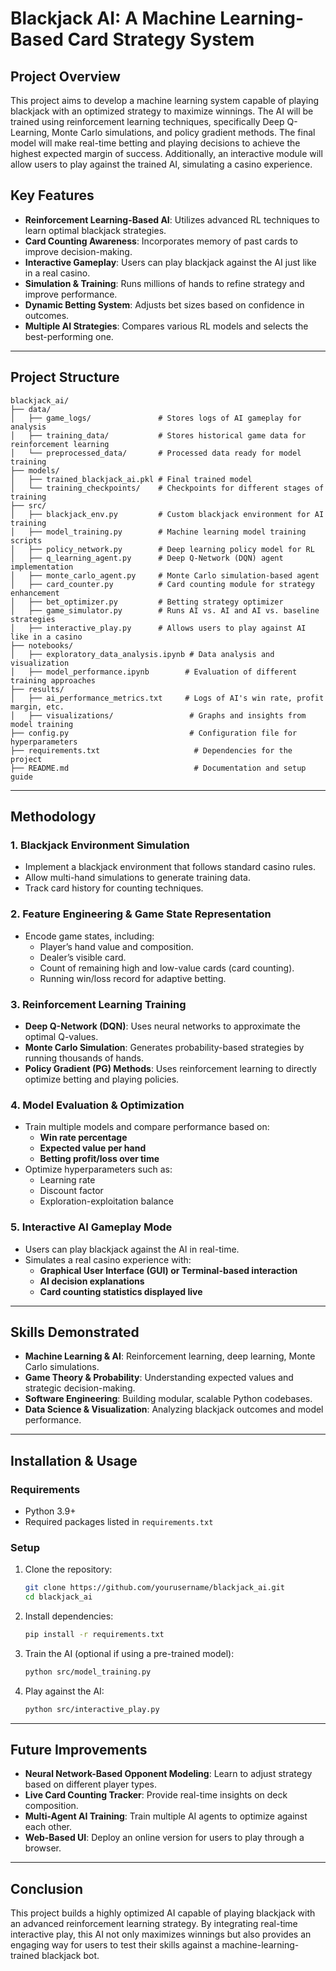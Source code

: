 # Blackjack AI: A Machine Learning-Based Card Strategy System

## Project Overview
This project aims to develop a machine learning system capable of playing blackjack with an optimized strategy to maximize winnings. The AI will be trained using reinforcement learning techniques, specifically Deep Q-Learning, Monte Carlo simulations, and policy gradient methods. The final model will make real-time betting and playing decisions to achieve the highest expected margin of success. Additionally, an interactive module will allow users to play against the trained AI, simulating a casino experience.

## Key Features
- **Reinforcement Learning-Based AI**: Utilizes advanced RL techniques to learn optimal blackjack strategies.
- **Card Counting Awareness**: Incorporates memory of past cards to improve decision-making.
- **Interactive Gameplay**: Users can play blackjack against the AI just like in a real casino.
- **Simulation & Training**: Runs millions of hands to refine strategy and improve performance.
- **Dynamic Betting System**: Adjusts bet sizes based on confidence in outcomes.
- **Multiple AI Strategies**: Compares various RL models and selects the best-performing one.

---

## Project Structure
```
blackjack_ai/
├── data/
│   ├── game_logs/               # Stores logs of AI gameplay for analysis
│   ├── training_data/           # Stores historical game data for reinforcement learning
│   └── preprocessed_data/       # Processed data ready for model training
├── models/
│   ├── trained_blackjack_ai.pkl # Final trained model
│   └── training_checkpoints/    # Checkpoints for different stages of training
├── src/
│   ├── blackjack_env.py         # Custom blackjack environment for AI training
│   ├── model_training.py        # Machine learning model training scripts
│   ├── policy_network.py        # Deep learning policy model for RL
│   ├── q_learning_agent.py      # Deep Q-Network (DQN) agent implementation
│   ├── monte_carlo_agent.py     # Monte Carlo simulation-based agent
│   ├── card_counter.py          # Card counting module for strategy enhancement
│   ├── bet_optimizer.py         # Betting strategy optimizer
│   ├── game_simulator.py        # Runs AI vs. AI and AI vs. baseline strategies
│   ├── interactive_play.py      # Allows users to play against AI like in a casino
├── notebooks/
│   ├── exploratory_data_analysis.ipynb # Data analysis and visualization
│   ├── model_performance.ipynb        # Evaluation of different training approaches
├── results/
│   ├── ai_performance_metrics.txt     # Logs of AI's win rate, profit margin, etc.
│   ├── visualizations/                 # Graphs and insights from model training
├── config.py                           # Configuration file for hyperparameters
├── requirements.txt                     # Dependencies for the project
├── README.md                            # Documentation and setup guide
```

---

## Methodology
### 1. **Blackjack Environment Simulation**
- Implement a blackjack environment that follows standard casino rules.
- Allow multi-hand simulations to generate training data.
- Track card history for counting techniques.

### 2. **Feature Engineering & Game State Representation**
- Encode game states, including:
  - Player’s hand value and composition.
  - Dealer’s visible card.
  - Count of remaining high and low-value cards (card counting).
  - Running win/loss record for adaptive betting.
  
### 3. **Reinforcement Learning Training**
- **Deep Q-Network (DQN)**: Uses neural networks to approximate the optimal Q-values.
- **Monte Carlo Simulation**: Generates probability-based strategies by running thousands of hands.
- **Policy Gradient (PG) Methods**: Uses reinforcement learning to directly optimize betting and playing policies.

### 4. **Model Evaluation & Optimization**
- Train multiple models and compare performance based on:
  - **Win rate percentage**
  - **Expected value per hand**
  - **Betting profit/loss over time**
- Optimize hyperparameters such as:
  - Learning rate
  - Discount factor
  - Exploration-exploitation balance

### 5. **Interactive AI Gameplay Mode**
- Users can play blackjack against the AI in real-time.
- Simulates a real casino experience with:
  - **Graphical User Interface (GUI) or Terminal-based interaction**
  - **AI decision explanations**
  - **Card counting statistics displayed live**

---

## Skills Demonstrated
- **Machine Learning & AI**: Reinforcement learning, deep learning, Monte Carlo simulations.
- **Game Theory & Probability**: Understanding expected values and strategic decision-making.
- **Software Engineering**: Building modular, scalable Python codebases.
- **Data Science & Visualization**: Analyzing blackjack outcomes and model performance.

---

## Installation & Usage
### Requirements
- Python 3.9+
- Required packages listed in `requirements.txt`

### Setup
1. Clone the repository:
   ```bash
   git clone https://github.com/yourusername/blackjack_ai.git
   cd blackjack_ai
   ```
2. Install dependencies:
   ```bash
   pip install -r requirements.txt
   ```
3. Train the AI (optional if using a pre-trained model):
   ```bash
   python src/model_training.py
   ```
4. Play against the AI:
   ```bash
   python src/interactive_play.py
   ```

---

## Future Improvements
- **Neural Network-Based Opponent Modeling**: Learn to adjust strategy based on different player types.
- **Live Card Counting Tracker**: Provide real-time insights on deck composition.
- **Multi-Agent AI Training**: Train multiple AI agents to optimize against each other.
- **Web-Based UI**: Deploy an online version for users to play through a browser.

---

## Conclusion
This project builds a highly optimized AI capable of playing blackjack with an advanced reinforcement learning strategy. By integrating real-time interactive play, this AI not only maximizes winnings but also provides an engaging way for users to test their skills against a machine-learning-trained blackjack bot.


